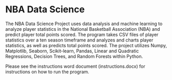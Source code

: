 # NBA Data Science

  The NBA Data Science Project uses data analysis and machine learning to analyze player statistics in the National Basketball Association (NBA) and predict player total 
  points scored. The program takes CSV files of player statistics over a ten season timeframe and analyzes and charts player statistics, as well as predicts total points 
  scored. The project utilizes Numpy, Matplotlib, Seaborn, Scikit-learn, Pandas, Linear and Quadratic Regressions, Decision Trees, and Random Forests within Python.

  Please see the instructions word document (instructions.docx) for instructions on how to run the program.
  
